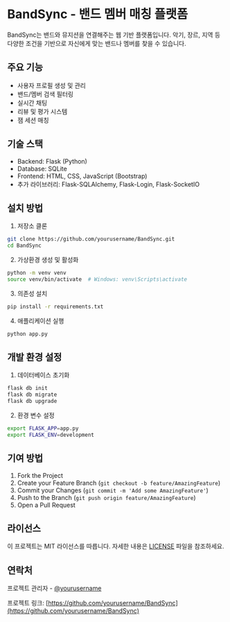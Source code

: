 # BandSync - 밴드 멤버 매칭 플랫폼

BandSync는 밴드와 뮤지션을 연결해주는 웹 기반 플랫폼입니다. 악기, 장르, 지역 등 다양한 조건을 기반으로 자신에게 맞는 밴드나 멤버를 찾을 수 있습니다.

## 주요 기능

- 사용자 프로필 생성 및 관리
- 밴드/멤버 검색 필터링
- 실시간 채팅
- 리뷰 및 평가 시스템
- 잼 세션 매칭

## 기술 스택

- Backend: Flask (Python)
- Database: SQLite
- Frontend: HTML, CSS, JavaScript (Bootstrap)
- 추가 라이브러리: Flask-SQLAlchemy, Flask-Login, Flask-SocketIO

## 설치 방법

1. 저장소 클론

```bash
git clone https://github.com/yourusername/BandSync.git
cd BandSync
```

2. 가상환경 생성 및 활성화

```bash
python -m venv venv
source venv/bin/activate  # Windows: venv\Scripts\activate
```

3. 의존성 설치

```bash
pip install -r requirements.txt
```

4. 애플리케이션 실행

```bash
python app.py
```

## 개발 환경 설정

1. 데이터베이스 초기화

```bash
flask db init
flask db migrate
flask db upgrade
```

2. 환경 변수 설정

```bash
export FLASK_APP=app.py
export FLASK_ENV=development
```

## 기여 방법

1. Fork the Project
2. Create your Feature Branch (`git checkout -b feature/AmazingFeature`)
3. Commit your Changes (`git commit -m 'Add some AmazingFeature'`)
4. Push to the Branch (`git push origin feature/AmazingFeature`)
5. Open a Pull Request

## 라이선스

이 프로젝트는 MIT 라이선스를 따릅니다. 자세한 내용은 [LICENSE](LICENSE) 파일을 참조하세요.

## 연락처

프로젝트 관리자 - [@yourusername](https://github.com/yourusername)

프로젝트 링크: [https://github.com/yourusername/BandSync](https://github.com/yourusername/BandSync)
